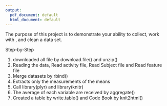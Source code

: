 ```yaml
---
output:
  pdf_document: default
  html_document: default
---
```

The purpose of this project is to demonstrate your ability to collect, work with , and clean a data set.

Step-by-Step

1) downloaded all file by download.file() and unzip()
2) Reading the data, Read activity file, Read Subject file and Read feature file 
3) Merge datasets by rbind()
4) Extracts only the measurements of the means 
5) Call library(plyr) and library(knitr)
6) The average of each variable are received by aggregate()
7) Created a table by write.table() and Code Book by knit2html()


